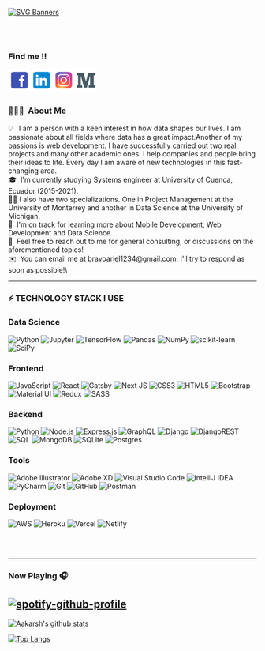 [![SVG Banners](https://svg-banners.vercel.app/api?type=glitch&text1=HEY,%20I'M%20ARIEL&width=1200&height=400)](https://github.com/Akshay090/svg-banners)

<br/>
<br/>

### Find me !!

<a href="https://aakarsh.me" target="_blank"><img align="left" alt="aakarsh.me" width="45px" src="https://github.com/arielBravo123/arielBravo123/blob/main/icons8-facebook-96.png" /></a>
<a href="https://linkedin.com/in/aakarshb" target="_blank"><img align="left" alt="Aakarsh B | LinkedIn" width="45px" src="https://github.com/arielBravo123/arielBravo123/blob/main/icons8-linkedin-48.png" />
<a href="https://instagram.com/_.aakarsh._" target="_blank"><img align="left" alt="Aakarsh B | Instagram" width="45px" src="https://github.com/arielBravo123/arielBravo123/blob/main/icons8-instagram-48.png" />
<a href="https://medium.com/@aakarshbiju" target="_blank"><img align="left" alt="Aakarsh B | Medium" width="45px" src="https://github.com/arielBravo123/arielBravo123/blob/main/icons8-medium-48.png" /></a>


<br />
<br />
<br />
 
### 👨🏻‍💻 &nbsp;About Me

💡 &nbsp; I am a person with a keen interest in how data shapes our lives. I am passionate about all fields where data has a great impact.Another of my passions is web development. I have successfully carried out two real projects and many other academic ones. I help companies and people bring their ideas to life. Every day I am aware of new technologies in this fast-changing area.\
🎓 &nbsp;I'm currently studying Systems engineer at University of Cuenca, Ecuador (2015-2021).\
 :scientist: I also have two specializations. One in Project Management at the University of Monterrey and another in Data Science at the University of Michigan.\
🌱 &nbsp;I'm on track for learning more about Mobile Development, Web Development and Data Science.\
💬 &nbsp;Feel free to reach out to me for general consulting, or discussions on the aforementioned topics!\
✉️ &nbsp;You can email me at bravoariel1234@gmail.com. I'll try to respond as soon as possible!\


---
### ⚡ TECHNOLOGY STACK I USE
 
### Data Science
![Python](https://img.shields.io/badge/-Python-000?&style=for-the-badge&logo=Python&logoColor=white)
![Jupyter](https://img.shields.io/badge/Jupyter-%23F37626.svg?&style=for-the-badge&logo=Jupyter&logoColor=white)
![TensorFlow](https://img.shields.io/badge/-TensorFlow-000?&style=for-the-badge&logo=TensorFlow)
![Pandas](https://img.shields.io/badge/pandas-%23150458.svg?&style=for-the-badge&logo=pandas)
![NumPy](https://img.shields.io/badge/numpy-%23013243.svg?&style=for-the-badge&logo=numpy)
![scikit-learn](https://img.shields.io/badge/scikit--learn-%23F7931E.svg?&style=for-the-badge&logo=scikit-learn&logoColor=white)
![SciPy](https://img.shields.io/badge/SciPy-%230C55A5.svg?&style=for-the-badge&logo=scipy&logoColor=%white)
 
 
 ### Frontend

![JavaScript](https://img.shields.io/badge/-JavaScript-000?&style=for-the-badge&logo=JavaScript&logoColor=white)
![React](https://img.shields.io/badge/react-%2320232a.svg?style=for-the-badge&logo=react&logoColor=%2361DAFB)
![Gatsby](https://img.shields.io/badge/Gatsby-%23663399.svg?&style=for-the-badge&logo=gatsby&logoColor=white)
![Next JS](https://img.shields.io/badge/nextjs-%23000000.svg?&style=for-the-badge&logo=next.js&logoColor=white)
![CSS3](https://img.shields.io/badge/css3-%231572B6.svg?&style=for-the-badge&logo=css3&logoColor=white)
![HTML5](https://img.shields.io/badge/html5-%23E34F26.svg?&style=for-the-badge&logo=html5&logoColor=white)
![Bootstrap](https://img.shields.io/badge/bootstrap-%23563D7C.svg?&style=for-the-badge&logo=bootstrap&logoColor=white)
![Material UI](https://img.shields.io/badge/materialui-%230081CB.svg?&style=for-the-badge&logo=material-ui&logoColor=white)
![Redux](https://img.shields.io/badge/redux-%23593d88.svg?&style=for-the-badge&logo=redux&logoColor=white)
![SASS](https://img.shields.io/badge/SASS-hotpink.svg?&style=for-the-badge&logo=SASS&logoColor=white)

### Backend
![Python](https://img.shields.io/badge/-Python-000?&logo=Python)
![Node.js](https://img.shields.io/badge/-Node.js-000?&logo=node.js)
![Express.js](https://img.shields.io/badge/express.js-%23404d59.svg?style=for-the-badge&logo=express&logoColor=%2361DAFB)
![GraphQL](https://img.shields.io/badge/-GraphQL-E10098?style=for-the-badge&logo=graphql)
![Django](https://img.shields.io/badge/django-%23092E20.svg?style=for-the-badge&logo=django&logoColor=white)
![DjangoREST](https://img.shields.io/badge/DJANGO-REST-ff1709?style=for-the-badge&logo=django&logoColor=white&color=ff1709&labelColor=gray)
![SQL](https://img.shields.io/badge/-SQL-000?&logo=MySQL)
![MongoDB](https://img.shields.io/badge/MongoDB-%234ea94b.svg?style=for-the-badge&logo=mongodb&logoColor=white)
![SQLite](https://img.shields.io/badge/sqlite-%2307405e.svg?style=for-the-badge&logo=sqlite&logoColor=white)
![Postgres](https://img.shields.io/badge/postgres-%23316192.svg?style=for-the-badge&logo=postgresql&logoColor=white)
 

### Tools

![Adobe Illustrator](https://img.shields.io/badge/adobeillustrator-%23FF9A00.svg?style=for-the-badge&logo=adobeillustrator&logoColor=white)
![Adobe XD](https://img.shields.io/badge/adobexd-%23FF26BE.svg?style=for-the-badge&logo=adobexd&logoColor=white)
![Visual Studio Code](https://img.shields.io/badge/VisualStudioCode-0078d7.svg?style=for-the-badge&logo=visual-studio-code&logoColor=white)
![IntelliJ IDEA](https://img.shields.io/badge/IntelliJIDEA-000000.svg?style=for-the-badge&logo=intellij-idea&logoColor=white)
![PyCharm](https://img.shields.io/badge/pycharm-143?style=for-the-badge&logo=pycharm&logoColor=black&color=black&labelColor=green)
![Git](https://img.shields.io/badge/git-%23F05033.svg?style=for-the-badge&logo=git&logoColor=white)
![GitHub](https://img.shields.io/badge/github-%23121011.svg?style=for-the-badge&logo=github&logoColor=white)
![Postman](https://img.shields.io/badge/Postman-FF6C37?style=for-the-badge&logo=postman&logoColor=red)
 
 ### Deployment
 ![AWS](https://img.shields.io/badge/AWS-%23FF9900.svg?style=for-the-badge&logo=amazon-aws&logoColor=white)
 ![Heroku](https://img.shields.io/badge/heroku-%23430098.svg?style=for-the-badge&logo=heroku&logoColor=white)
![Vercel](https://img.shields.io/badge/vercel-%23000000.svg?style=for-the-badge&logo=vercel&logoColor=white)
![Netlify](https://img.shields.io/badge/netlify-%23000000.svg?style=for-the-badge&logo=netlify&logoColor=#00C7B7)

<br />
<br />

---



### Now Playing 🎧
[![spotify-github-profile](https://spotify-github-profile.vercel.app/api/view?uid=h5xclfcr1nr4olu6tj2hx4hij&cover_image=false&theme=default)](https://github.com/kittinan/spotify-github-profile)
<br/>
---

[![Aakarsh's github stats](https://github-readme-stats.vercel.app/api?username=arielBravo123&include_all_commits=true&count_private=true&show_icons=true&line_height=20&title_color=FFFFFF&icon_color=FFFFFF&text_color=FFFFFF&bg_color=0D1117)](https://github.com/anuraghazra/github-readme-stats)
  
  [![Top Langs](https://github-readme-stats.vercel.app/api/top-langs/?username=arielBravo123&langs_count=8&title_color=FFFFFF&icon_color=FFFFFF&text_color=FFFFFF&bg_color=0D1117)](https://github.com/anuraghazra/github-readme-stats)
